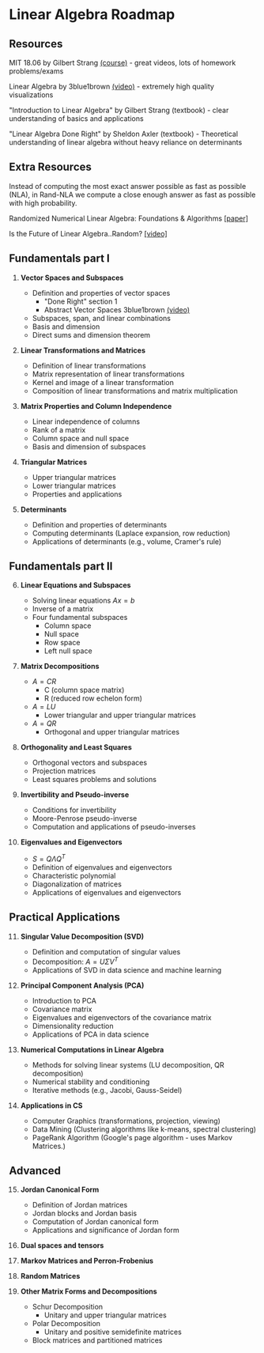 # Linear Algebra Roadmap

## Resources

MIT 18.06 by Gilbert Strang [(course)](https://ocw.mit.edu/courses/18-06-linear-algebra-spring-2010/video_galleries/video-lectures/) - great videos, lots of homework problems/exams

Linear Algebra by 3blue1brown [(video)](https://www.3blue1brown.com/topics/linear-algebra) - extremely high quality visualizations

"Introduction to Linear Algebra" by Gilbert Strang (textbook) - clear understanding of basics and applications

"Linear Algebra Done Right" by Sheldon Axler (textbook) - Theoretical understanding of linear algebra without heavy reliance on determinants

## Extra Resources
Instead of computing the most exact answer possible as fast as possible (NLA), in Rand-NLA we compute a close enough answer as fast as possible with high probability.

Randomized Numerical Linear Algebra: Foundations & Algorithms [[paper]](https://arxiv.org/abs/2002.01387)

Is the Future of Linear Algebra..Random? [[video]](https://www.youtube.com/watch?v=6htbyY3rH1w&ab_channel=MutualInformation)

## Fundamentals part I

1. **Vector Spaces and Subspaces**
   - Definition and properties of vector spaces
     - "Done Right" section 1
     - Abstract Vector Spaces 3blue1brown [(video)](https://www.youtube.com/watch?v=TgKwz5Ikpc8&ab_channel=3Blue1Brown)
   - Subspaces, span, and linear combinations
   - Basis and dimension
   - Direct sums and dimension theorem

2. **Linear Transformations and Matrices**
   - Definition of linear transformations
   - Matrix representation of linear transformations
   - Kernel and image of a linear transformation
   - Composition of linear transformations and matrix multiplication

3. **Matrix Properties and Column Independence**
   - Linear independence of columns
   - Rank of a matrix
   - Column space and null space
   - Basis and dimension of subspaces

4. **Triangular Matrices**
   - Upper triangular matrices
   - Lower triangular matrices
   - Properties and applications

5. **Determinants**
   - Definition and properties of determinants
   - Computing determinants (Laplace expansion, row reduction)
   - Applications of determinants (e.g., volume, Cramer's rule)

## Fundamentals part II

6. **Linear Equations and Subspaces**
   - Solving linear equations $Ax = b$
   - Inverse of a matrix
   - Four fundamental subspaces
     - Column space
     - Null space
     - Row space
     - Left null space

7. **Matrix Decompositions**
   - $A=CR$
     - C (column space matrix)
     - R (reduced row echelon form)
   - $A=LU$
     - Lower triangular and upper triangular matrices
   - $A=QR$
     - Orthogonal and upper triangular matrices

8. **Orthogonality and Least Squares**
    - Orthogonal vectors and subspaces
    - Projection matrices
    - Least squares problems and solutions

9. **Invertibility and Pseudo-inverse**
    - Conditions for invertibility
    - Moore-Penrose pseudo-inverse
    - Computation and applications of pseudo-inverses

10. **Eigenvalues and Eigenvectors**
    - $S=Q \Lambda Q^T$
    - Definition of eigenvalues and eigenvectors
    - Characteristic polynomial
    - Diagonalization of matrices
    - Applications of eigenvalues and eigenvectors

## Practical Applications

11. **Singular Value Decomposition (SVD)**
    - Definition and computation of singular values
    - Decomposition: $A = U \Sigma V^T$
    - Applications of SVD in data science and machine learning

12. **Principal Component Analysis (PCA)**
    - Introduction to PCA
    - Covariance matrix
    - Eigenvalues and eigenvectors of the covariance matrix
    - Dimensionality reduction
    - Applications of PCA in data science

13. **Numerical Computations in Linear Algebra**
    - Methods for solving linear systems (LU decomposition, QR decomposition)
    - Numerical stability and conditioning
    - Iterative methods (e.g., Jacobi, Gauss-Seidel)

14. **Applications in CS**
    - Computer  Graphics (transformations, projection, viewing)
    - Data Mining (Clustering algorithms like k-means, spectral clustering)
    - PageRank Algorithm (Google's page algorithm - uses Markov Matrices.)

## Advanced

15. **Jordan Canonical Form**
    - Definition of Jordan matrices
    - Jordan blocks and Jordan basis
    - Computation of Jordan canonical form
    - Applications and significance of Jordan form

16. **Dual spaces and tensors**

17. **Markov Matrices and Perron-Frobenius**

18. **Random Matrices**

19. **Other Matrix Forms and Decompositions**
    - Schur Decomposition
      - Unitary and upper triangular matrices
    - Polar Decomposition
      - Unitary and positive semidefinite matrices
    - Block matrices and partitioned matrices
